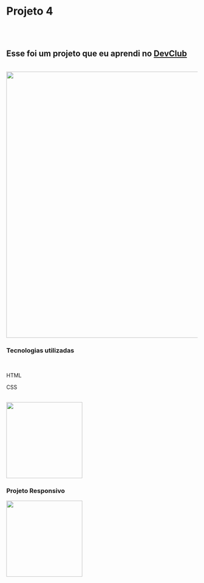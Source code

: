 <h1>Projeto 4</h1>

<br>
<br>

<h2>Esse foi um projeto que eu aprendi no <a href="https://rodolfomori.com.br/devclub/">DevClub</a></h2>
<br>

  <img src="https://github.com/WenddylReis/projeto4/blob/main/assets/Foto%2001%20-%20Projeto%204.png?raw=true" width=700px />
  
<h3>Tecnologias utilizadas</h3>
  <br>
    <p>HTML</p>
    <p>CSS</p>
  <br>

<img src="https://github.com/WenddylReis/projeto4/blob/main/assets/Foto%2002%20-%20Projeto%204.png?raw=true" width=200px />

<h3>Projeto Responsivo</h3>

<img src="https://github.com/WenddylReis/projeto4/blob/main/assets/Foto%2003%20-%20Projeto%204.png?raw=true" width=200px />
